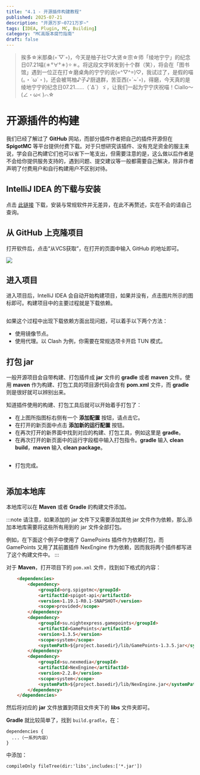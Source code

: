 ```yaml
---
title: "4.1 - 开源插件构建教程"
published: 2025-07-21
description: "开源万岁~0721万岁~"
tags: [IDEA, Plugin, MC, Building]
category: "MC高版本腐竹指南"
draft: false
---
```


> 挨多☆米那桑(◦˙▽˙◦)，今天是柚子社♡大贤☆宗☆师「绫地宁宁」的纪念日07.21喵(＊°∀°＊)✧＊。将这段文字转发到十个群（笑），将会在「图书馆」遇到一位正在打☆磨桌角的宁宁的说(=^▽^=)♡，我试过了，是假的喵(。・ˋω´・)，还会被骂柚♪子♪厨退群，苦亚西(◦ˋ~´◦)，得磨，今天真的是绫地宁宁的纪念日07.21……（ˋΔ´）ゞ，让我们一起为宁宁庆祝喵！Ciallo～(∠・ω< )⌒☆

# 开源插件的构建

我们已经了解过了 **GitHub** 网站，而部分插件作者把自己的插件开源但在 **SpigotMC** 等平台提供付费下载。对于只想研究该插件、没有充足资金的服主来说，学会自己构建它们也可以省下一笔支出，但需要注意的是，这么做以后作者是不会给你提供服务支持的，遇到问题、提交建议等一般都需要自己解决，除非作者声明了付费用户和自行构建用户不区别对待。

## IntelliJ IDEA 的下载与安装

点击 [此链接](https://www.jetbrains.com/idea/download/download-thanks.html?platform=windows\&code=IIC) 下载，安装与常规软件并无差异，在此不再赘述，实在不会的请自己查询。

## 从 GitHub 上克隆项目

打开软件后，点击“从VCS获取”，在打开的页面中输入 GitHub 的地址即可。

![](https://400373137-files.gitbook.io/~/files/v0/b/gitbook-x-prod.appspot.com/o/spaces%2FFlP4xP4pRQ4Bt9AMcMkX%2Fuploads%2FxGCXbpHQGXg03LA6JZXG%2Fimage.png?alt=media\&token=1a1d8928-c7c7-4b00-a278-d202b6c3cbbe)

## 进入项目

进入项目后，IntelliJ IDEA 会自动开始构建项目，如果并没有，点击图片所示的图标即可。构建项目中的主要过程就是下载依赖。

<figure><img src="https://400373137-files.gitbook.io/~/files/v0/b/gitbook-x-prod.appspot.com/o/spaces%2FFlP4xP4pRQ4Bt9AMcMkX%2Fuploads%2FWFUJ1DWEdVunjScQZnCq%2FInked%E5%B1%8F%E5%B9%95%E6%88%AA%E5%9B%BE%202023-04-08%20183921.jpg?alt=media&#x26;token=235735c4-0634-4050-b47d-e7e91db96189" alt=""><figcaption></figcaption></figure>

如果这个过程中出现下载依赖方面出现问题，可以着手以下两个方法：

* 使用镜像节点。
* 使用代理。以 Clash 为例，你需要在常规选项卡开启 TUN 模式。

## 打包 jar

一般开源项目会自带构建、打包插件成 **jar** 文件的 **gradle** 或者 **maven** 文件。使用 **maven** 作为构建、打包工具的项目源代码会含有 **pom.xml** 文件，而 **gradle** 则是很好就可以辨别出来。

知道插件使用的构建、打包工具后就可以开始着手打包了：

* 在上图所指图标右侧有一个 **添加配置** 按钮，请点击它。
* 在打开的新页面中点击 **添加新的运行配置** 按钮。
* 在再次打开的新界面中找到对应的构建、打包工具，例如这里是 **gradle**。
* 在再次打开的新页面中的运行字段框中输入打包指令。**gradle** 输入 **clean build**，**maven** 输入 **clean package**。

<figure><img src="https://400373137-files.gitbook.io/~/files/v0/b/gitbook-x-prod.appspot.com/o/spaces%2FFlP4xP4pRQ4Bt9AMcMkX%2Fuploads%2FTWIOOdAHWmGlYp4rpwm9%2F%E5%B1%8F%E5%B9%95%E6%88%AA%E5%9B%BE%202023-04-08%20185042.png?alt=media&#x26;token=5cda798d-2496-4b69-8758-5960a6cf6130" alt=""><figcaption></figcaption></figure>

* 打包完成。

<figure><img src="https://400373137-files.gitbook.io/~/files/v0/b/gitbook-x-prod.appspot.com/o/spaces%2FFlP4xP4pRQ4Bt9AMcMkX%2Fuploads%2F0w62rEOPvZDt0ewH5os6%2F%E5%B1%8F%E5%B9%95%E6%88%AA%E5%9B%BE%202023-04-08%20185206.png?alt=media&#x26;token=80955d55-1bd9-4d9e-b0b2-c683342dc7d4" alt=""><figcaption></figcaption></figure>

## 添加本地库

本地库可以在 **Maven** 或者 **Gradle** 的构建文件添加。

:::note
请注意，如果添加的 jar 文件下又需要添加其他 jar 文件作为依赖，那么添加本地库需要将这些所有用到的 jar 文件全部打包。

例如，在下面这个例子中使用了 GamePoints 插件作为依赖打包，而 GamePoints 又用了其前置插件 NexEngine 作为依赖，因而我将两个插件都写进了这个构建文件中。
:::

对于 **Maven**，打开项目下的 `pom.xml` 文件，找到如下格式的内容：

```html no-wrap
    <dependencies>
        <dependency>
            <groupId>org.spigotmc</groupId>
            <artifactId>spigot-api</artifactId>
            <version>1.19.1-R0.1-SNAPSHOT</version>
            <scope>provided</scope>
        </dependency>
        <dependency>
            <groupId>su.nightexpress.gamepoints</groupId>
            <artifactId>GamePoints</artifactId>
            <version>1.3.5</version>
            <scope>system</scope>
            <systemPath>${project.basedir}/lib/GamePoints-1.3.5.jar</systemPath>
        </dependency>
        <dependency>
            <groupId>su.nexmedia</groupId>
            <artifactId>NexEngine</artifactId>
            <version>2.2.8</version>
            <scope>system</scope>
            <systemPath>${project.basedir}/lib/NexEngine.jar</systemPath>
        </dependency>
    </dependencies>
```

然后将对应的 **jar** 文件放置到项目文件夹下的 **libs** 文件夹即可。

**Gradle** 就比较简单了，找到 `build.gradle`，在：

```
dependencies {
  ...（一系列内容）
}
```

中添加：

```html no-wrap
compileOnly fileTree(dir:'libs',includes:['*.jar'])
```
